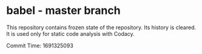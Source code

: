 # babel - master branch

This repository contains frozen state of the repository.
Its history is cleared. It is used only for static code
analysis with Codacy.

Commit Time: 1691325093